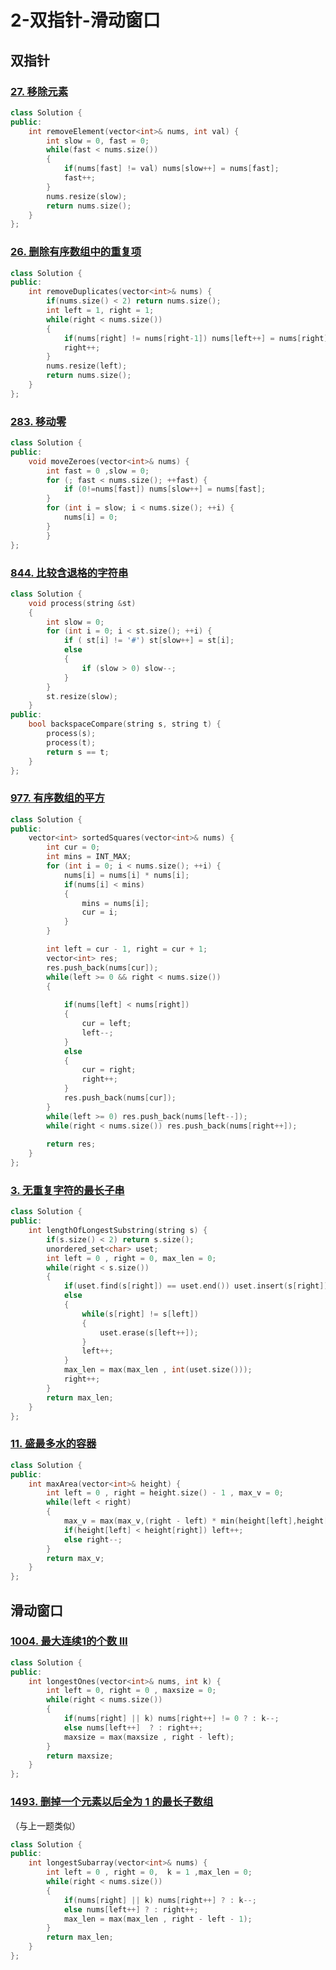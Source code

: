 # 2-双指针-滑动窗口

## 双指针

### [27. 移除元素](https://leetcode.cn/problems/remove-element/)

```cpp
class Solution {
public:
    int removeElement(vector<int>& nums, int val) {
        int slow = 0, fast = 0;
        while(fast < nums.size())
        {
            if(nums[fast] != val) nums[slow++] = nums[fast];
            fast++;
        }
        nums.resize(slow);
        return nums.size();
    }
};
```

### [26. 删除有序数组中的重复项](https://leetcode.cn/problems/remove-duplicates-from-sorted-array/)

```cpp
class Solution {
public:
    int removeDuplicates(vector<int>& nums) {
        if(nums.size() < 2) return nums.size();
        int left = 1, right = 1;
        while(right < nums.size())
        {
            if(nums[right] != nums[right-1]) nums[left++] = nums[right];
            right++;
        }
        nums.resize(left);
        return nums.size();
    }
};
```

### [283. 移动零](https://leetcode.cn/problems/move-zeroes/)

```cpp
class Solution {
public:
    void moveZeroes(vector<int>& nums) {
        int fast = 0 ,slow = 0;
        for (; fast < nums.size(); ++fast) {
            if (0!=nums[fast]) nums[slow++] = nums[fast];
        }
        for (int i = slow; i < nums.size(); ++i) {
            nums[i] = 0;
        }
        }
};
```

### [844. 比较含退格的字符串](https://leetcode.cn/problems/backspace-string-compare/)

```cpp
class Solution {
    void process(string &st)
    {
        int slow = 0;
        for (int i = 0; i < st.size(); ++i) {
            if ( st[i] != '#') st[slow++] = st[i];
            else
            {
                if (slow > 0) slow--;
            }
        }
        st.resize(slow);
    }
public:
    bool backspaceCompare(string s, string t) {
        process(s);
        process(t);
        return s == t;
    }
};
```

### [977. 有序数组的平方](https://leetcode.cn/problems/squares-of-a-sorted-array/)

```cpp
class Solution {
public:
    vector<int> sortedSquares(vector<int>& nums) {
        int cur = 0;
        int mins = INT_MAX;
        for (int i = 0; i < nums.size(); ++i) {
            nums[i] = nums[i] * nums[i];
            if(nums[i] < mins)
            {
                mins = nums[i];
                cur = i;
            }
        }

        int left = cur - 1, right = cur + 1;
        vector<int> res;
        res.push_back(nums[cur]);
        while(left >= 0 && right < nums.size())
        {
            
            if(nums[left] < nums[right]) 
            {
                cur = left;
                left--;
            }
            else
            {
                cur = right;
                right++;
            }
            res.push_back(nums[cur]);
        }
        while(left >= 0) res.push_back(nums[left--]);
        while(right < nums.size()) res.push_back(nums[right++]);
        
        return res;
    }
};
```

### [3. 无重复字符的最长子串](https://leetcode.cn/problems/longest-substring-without-repeating-characters/)

```cpp
class Solution {
public:
    int lengthOfLongestSubstring(string s) {
        if(s.size() < 2) return s.size();
        unordered_set<char> uset;
        int left = 0 , right = 0, max_len = 0;
        while(right < s.size())
        {
            if(uset.find(s[right]) == uset.end()) uset.insert(s[right]);
            else
            {
                while(s[right] != s[left])
                {
                    uset.erase(s[left++]);
                }
                left++;
            }
            max_len = max(max_len , int(uset.size()));
            right++;
        }
        return max_len;
    }
};
```

### [11. 盛最多水的容器](https://leetcode.cn/problems/container-with-most-water/)

```cpp
class Solution {
public:
    int maxArea(vector<int>& height) {
        int left = 0 , right = height.size() - 1 , max_v = 0;
        while(left < right)
        {
            max_v = max(max_v,(right - left) * min(height[left],height[right]));
            if(height[left] < height[right]) left++;
            else right--;
        }
        return max_v;
    }
};
```





## 滑动窗口

### [1004. 最大连续1的个数 III](https://leetcode.cn/problems/max-consecutive-ones-iii/)

```cpp
class Solution {
public:
    int longestOnes(vector<int>& nums, int k) {
        int left = 0, right = 0 , maxsize = 0;
        while(right < nums.size())
        {
            if(nums[right] || k) nums[right++] != 0 ? : k--;
            else nums[left++]  ? : right++;
            maxsize = max(maxsize , right - left);
        }
        return maxsize;
    }
};
```



### [1493. 删掉一个元素以后全为 1 的最长子数组](https://leetcode.cn/problems/longest-subarray-of-1s-after-deleting-one-element/)

（与上一题类似）

```cpp
class Solution {
public:
    int longestSubarray(vector<int>& nums) {
        int left = 0 , right = 0,  k = 1 ,max_len = 0;
        while(right < nums.size())
        {
            if(nums[right] || k) nums[right++] ? : k--;
            else nums[left++] ? : right++;
            max_len = max(max_len , right - left - 1);
        }
        return max_len;
    }
};
```

